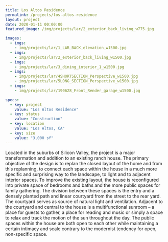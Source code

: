 ```yaml
---
title: Los Altos Residence
permalink: /projects/los-altos-residence
layout: project
date: 2020-01-11 00:00:00
featured_image: /img/projects/lar/2_exterior_back_living_w775.jpg

images:
  - imgs: 
    - img/projects/lar/1_LAR_BACK_elevation_w1500.jpg
  - imgs: 
    - img/projects/lar/2_exterior_back_living_w1500.jpg
  - imgs: 
    - img/projects/lar/3_dining_interior_1_w1500.jpg
  - imgs: 
    - img/projects/lar/4SHORTSECTION_Perspective_w1500.jpg
    - img/projects/lar/5LONG_SECTION_Perspective_w1500.jpg
  - imgs: 
    - img/projects/lar/190628_Front_Render_garage_w1500.jpg

specs:
  - key: project
    value: "Los Altos Residence"
  - key: status
    value: "Construction"
  - key: location
    value: "Los Altos, CA"
  - key: size
    value: "3,000 sf"
---
```


Located in the suburbs of Silicon Valley, the project is a major transformation and addition to an existing ranch house. The primary objective of the design is to replan the closed layout of the home and from this replanning, to connect each space within the house in a much more specific and surprising way to the landscape, to light and to adjacent interior spaces. To improve the existing layout, the house is reconfigured into private space of bedrooms and baths and the more public spaces for family gathering. The division between these spaces is the entry and a densely planted path and linear courtyard from the street to the rear yard. The courtyard serves as source of natural light and ventilation. Adjacent to the courtyard and central to the house is a multifunctional sunroom – a place for guests to gather, a place for reading and music or simply a space to relax and track the motion of the sun throughout the day. The public spaces within the house are both open to each other while maintaining a certain intimacy and scale contrary to the modernist tendency for open, non-specific space.
